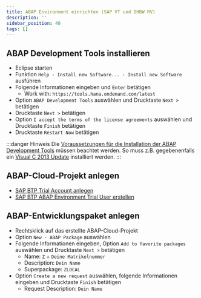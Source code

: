 ```yaml
---
title: ABAP Environment einrichten (SAP VT und DHBW RV)
description: ''
sidebar_position: 40
tags: []
---
```


## ABAP Development Tools installieren
- Eclipse starten
- Funktion `Help - Install new Software... - Install new Software` ausführen 
- Folgende Informationen eingeben und `Enter` betätigen
    - Work with: `https://tools.hana.ondemand.com/latest`
- Option `ABAP Development Tools` auswählen und Drucktaste `Next >` betätigen
- Drucktaste `Next >` betätigen
- Option `I accept the terms of the license agreements` auswählen und Drucktaste `Finish` betätigen
- Drucktaste `Restart Now` betätigen

:::danger Hinweis
Die [Voraussetzungen für die Installation der ABAP Development Tools](https://tools.hana.ondemand.com/#abap) müssen beachtet werden. So muss z.B. gegebenenfalls ein [Visual C 2013 Update](https://support.microsoft.com/de-de/topic/update-for-visual-c-2013-redistributable-package-d8ccd6a5-4e26-c290-517b-8da6cfdf4f10) installiert werden.
:::

## ABAP-Cloud-Projekt anlegen
- [SAP BTP Trial Account anlegen](https://developers.sap.com/tutorials/hcp-create-trial-account.html)
- [SAP BTP ABAP Environment Trial User erstellen](https://developers.sap.com/tutorials/abap-environment-trial-onboarding.html)

## ABAP-Entwicklungspaket anlegen
- Rechtsklick auf das erstellte ABAP-Cloud-Projekt
- Option `New - ABAP Package` auswählen
- Folgende Informationen eingeben, Option `Add to favorite packages` auswählen und Drucktaste `Next >` betätigen
    - Name: `Z` + `Deine Matrikelnummer`
    - Description: `Dein Name`
    - Superpackage: `ZLOCAL`
- Option `Create a new request` auswählen, folgende Informationen eingeben und Drucktaste `Finish` betätigen
    - Request Description: `Dein Name`
